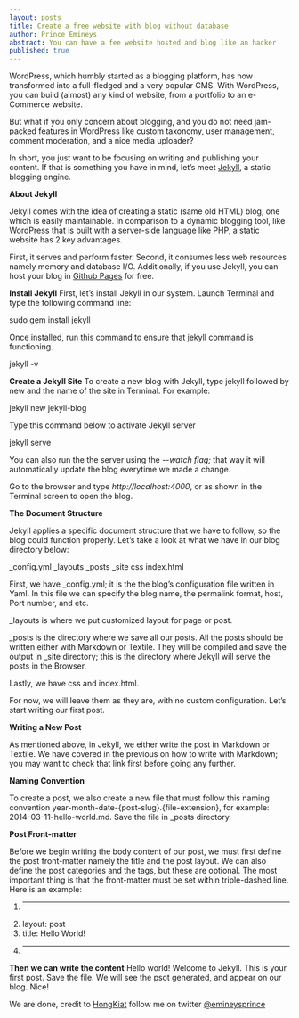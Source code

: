 ```yaml
---
layout: posts
title: Create a free website with blog without database
author: Prince Emineys
abstract: You can have a fee website hosted and blog like an hacker
published: true
---
```

WordPress, which humbly started as a blogging platform, has now transformed into a full-fledged and a very popular CMS. With WordPress, you can build (almost) any kind of website, from a portfolio to an e-Commerce website.

But what if you only concern about blogging, and you do not need jam-packed features in WordPress like custom taxonomy, user management, comment moderation, and a nice media uploader?

In short, you just want to be focusing on writing and publishing your content. If that is something you have in mind, let’s meet [Jekyll](http://jekyllrb.com/), a static blogging engine.

**About Jekyll**

Jekyll comes with the idea of creating a static (same old HTML) blog, one which is easily maintainable. In comparison to a dynamic blogging tool, like WordPress that is built with a server-side language like PHP, a static website has 2 key advantages.

First, it serves and perform faster. Second, it consumes less web resources namely memory and database I/O. Additionally, if you use Jekyll, you can host your blog in [Github Pages](http://pages.github.com/) for free.

**Install Jekyll**
First, let’s install Jekyll in our system. Launch Terminal and type the following command line:

sudo gem install jekyll

Once installed, run this command to ensure that jekyll command is functioning.

jekyll -v

**Create a Jekyll Site**
To create a new blog with Jekyll, type jekyll followed by new and the name of the site in Terminal. For example:

jekyll new jekyll-blog

Type this command below to activate Jekyll server

jekyll serve

You can also run the the server using the _--watch flag;_ that way it will automatically update the blog everytime we made a change.

Go to the browser and type _http://localhost:4000_, or as shown in the Terminal screen to open the blog.

**The Document Structure**

Jekyll applies a specific document structure that we have to follow, so the blog could function properly. Let’s take a look at what we have in our blog directory below:

 _config.yml
 _layouts
 _posts
 _site
  css
  index.html

First, we have _config.yml; it is the the blog’s configuration file written in Yaml. In this file we can specify the blog name, the permalink format, host, Port number, and etc.

_layouts is where we put customized layout for page or post.

_posts is the directory where we save all our posts. All the posts should be written either with Markdown or Textile. They will be compiled and save the output in _site directory; this is the directory where Jekyll will serve the posts in the Browser.

Lastly, we have css and index.html.

For now, we will leave them as they are, with no custom configuration. Let’s start writing our first post.

**Writing a New Post**

As mentioned above, in Jekyll, we either write the post in Markdown or Textile. We have covered in the previous on how to write with Markdown; you may want to check that link first before going any further.

**Naming Convention**

To create a post, we also create a new file that must follow this naming convention year-month-date-{post-slug}.{file-extension}, for example: 2014-03-11-hello-world.md. Save the file in _posts directory.

**Post Front-matter**

Before we begin writing the body content of our post, we must first define the post front-matter namely the title and the post layout. We can also define the post categories and the tags, but these are optional. The most important thing is that the front-matter must be set within triple-dashed line. Here is an example:

1. -------------------
2. layout: post
3. title: Hello World!
4. -------------------

**Then we can write the content**
Hello world! Welcome to Jekyll. This is your first post.
Save the file. We will see the psot generated, and appear on our blog. Nice!

We are done, credit to [HongKiat](http://www.hongkiat.com/) follow me on twitter [@emineysprince](http://www.twitter.com/emineysprince)
